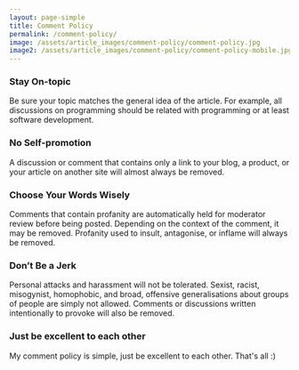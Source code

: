 ```yaml
---
layout: page-simple
title: Comment Policy
permalink: /comment-policy/
image: /assets/article_images/comment-policy/comment-policy.jpg
image2: /assets/article_images/comment-policy/comment-policy-mobile.jpg
---
```

### Stay On-topic
Be sure your topic matches the general idea of the article. For example, all discussions on programming should be related with programming or at least software development.

### No Self-promotion

A discussion or comment that contains only a link to your blog, a product, or your article on another site will almost always be removed.

### Choose Your Words Wisely

Comments that contain profanity are automatically held for moderator review before being posted. Depending on the context of the comment, it may be removed. Profanity used to insult, antagonise, or inflame will always be removed.

### Don’t Be a Jerk

Personal attacks and harassment will not be tolerated. Sexist, racist, misogynist, homophobic, and broad, offensive generalisations about groups of people are simply not allowed. Comments or discussions written intentionally to provoke will also be removed.

### Just be excellent to each other

My comment policy is simple, just be excellent to each other. That's all :)
